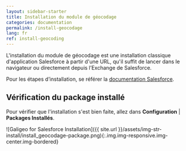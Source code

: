 ```yaml
---
layout: sidebar-starter
title: Installation du module de géocodage
categories: documentation
permalink: /install-geocodage
lang: fr
ref: install-geocoding
---
```


L'installation du module de géocodage est une installation classique d'application Salesforce à partir d'une URL, qu'il suffit de lancer dans le navigateur ou directement depuis l’Exchange de Salesforce.

Pour les étapes d’installation, se référer la [documentation Salesforce](https://developer.salesforce.com/docs/atlas.en-us.appExchangeInstallGuide.meta/appExchangeInstallGuide/appexchange_install_installation.htm).

## Vérification du package installé

Pour vérifier que l'installation s'est bien faite, allez dans **Configuration** | **Packages Installés**.

![Galigeo for Salesforce Installation]({{ site.url }}/assets/img-str-install/install_geocodage-package.png){:.img.img-responsive.img-center.img-bordered}